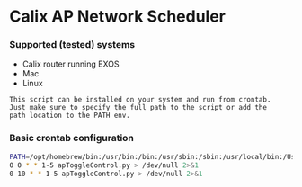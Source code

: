 # Calix AP Network Scheduler 

### Supported (tested) systems
* Calix router running EXOS 
* Mac
* Linux

```text
This script can be installed on your system and run from crontab.
Just make sure to specify the full path to the script or add the
path location to the PATH env.
```

### Basic crontab configuration
```sh 
PATH=/opt/homebrew/bin:/usr/bin:/bin:/usr/sbin:/sbin:/usr/local/bin:/Users/DevGW/bin
0 0 * * 1-5 apToggleControl.py > /dev/null 2>&1
0 10 * * 1-5 apToggleControl.py > /dev/null 2>&1
```